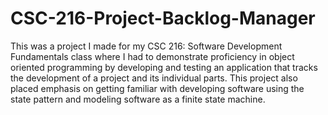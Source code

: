 # CSC-216-Project-Backlog-Manager
This was a project I made for my CSC 216: Software Development Fundamentals class where I had to demonstrate proficiency in object oriented programming by developing and testing an application that tracks the development of a project and its individual parts. This project also placed emphasis on getting familiar with developing software using the state pattern and modeling software as a finite state machine.
